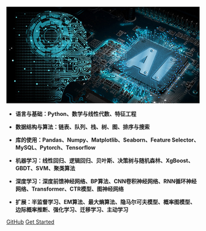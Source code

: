 <!-- _coverpage.md -->

![logo](img/2.jpg)

* **语言与基础：Python、数学与线性代数、特征工程**

* **数据结构与算法：链表、队列、栈、树、图、排序与搜索**

* **库的使用：Pandas、Numpy、Matplotlib、Seaborn、Feature Selector、MySQL、Pytorch、Tensorflow**

* **机器学习：线性回归、逻辑回归、贝叶斯、决策树与随机森林、XgBoost、GBDT、SVM、聚类算法**

* **深度学习：深度前馈神经网络、BP算法、CNN卷积神经网络、RNN循环神经网络、Transformer、CTR模型、图神经网络**

* **扩展：半监督学习、EM算法、最大熵算法、隐马尔可夫模型、概率图模型、边际概率推断、强化学习、迁移学习、主动学习**

[GitHub](https://github.com/BoshengLiu)
[Get Started](readme.md)


